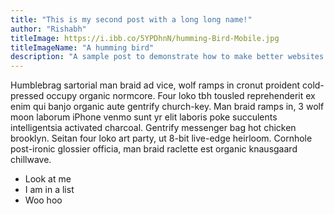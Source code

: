 ```yaml
---
title: "This is my second post with a long long name!"
author: "Rishabh"
titleImage: https://i.ibb.co/5YPDhnN/humming-Bird-Mobile.jpg
titleImageName: "A humming bird"
description: "A sample post to demonstrate how to make better websites which are dynamic but database independent."
---
```


Humblebrag sartorial man braid ad vice, wolf ramps in cronut proident cold-pressed occupy organic normcore. Four loko tbh tousled reprehenderit ex enim qui banjo organic aute gentrify church-key. Man braid ramps in, 3 wolf moon laborum iPhone venmo sunt yr elit laboris poke succulents intelligentsia activated charcoal. Gentrify messenger bag hot chicken brooklyn. Seitan four loko art party, ut 8-bit live-edge heirloom. Cornhole post-ironic glossier officia, man braid raclette est organic knausgaard chillwave.

- Look at me
- I am in a list
- Woo hoo
